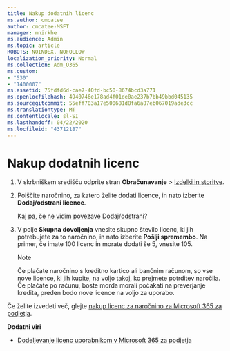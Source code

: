 ```yaml
---
title: Nakup dodatnih licenc
ms.author: cmcatee
author: cmcatee-MSFT
manager: mnirkhe
ms.audience: Admin
ms.topic: article
ROBOTS: NOINDEX, NOFOLLOW
localization_priority: Normal
ms.collection: Adm_O365
ms.custom:
- "530"
- "1400007"
ms.assetid: 75fdfd6d-cae7-40fd-bc50-8674bcd3a771
ms.openlocfilehash: 4940746e178ad4f01de0ae237b7bb49bbd045135
ms.sourcegitcommit: 55eff703a17e500681d8fa6a87eb067019ade3cc
ms.translationtype: MT
ms.contentlocale: sl-SI
ms.lasthandoff: 04/22/2020
ms.locfileid: "43712187"
---
```

# <a name="buy-additional-licenses"></a>Nakup dodatnih licenc

1. V skrbniškem središču odprite stran **Obračunavanje** \> [Izdelki in storitve](https://go.microsoft.com/fwlink/p/?linkid=842054).

2. Poiščite naročnino, za katero želite dodati licence, in nato izberite **Dodaj/odstrani licence**.

    [Kaj pa, če ne vidim povezave Dodaj/odstrani?](https://docs.microsoft.com/office365/admin/subscriptions-and-billing/buy-licenses#what-if-i-dont-see-the-addremove-licenses-link)

3. V polje **Skupna dovoljenja** vnesite skupno število licenc, ki jih potrebujete za to naročnino, in nato izberite **Pošlji spremembo**. Na primer, če imate 100 licenc in morate dodati še 5, vnesite 105.

    > [!NOTE]
    > Če plačate naročnino s kreditno kartico ali bančnim računom, so vse nove licence, ki jih kupite, na voljo takoj, ko prejmete potrditev naročila. Če plačate po računu, boste morda morali počakati na preverjanje kredita, preden bodo nove licence na voljo za uporabo.

Če želite izvedeti več, glejte [nakup licenc za naročnino za Microsoft 365 za podjetja](https://docs.microsoft.com/office365/admin/subscriptions-and-billing/buy-licenses).  

**Dodatni viri**

- [Dodeljevanje licenc uporabnikom v Microsoft 365 za podjetja](https://docs.microsoft.com/office365/admin/subscriptions-and-billing/assign-licenses-to-users)